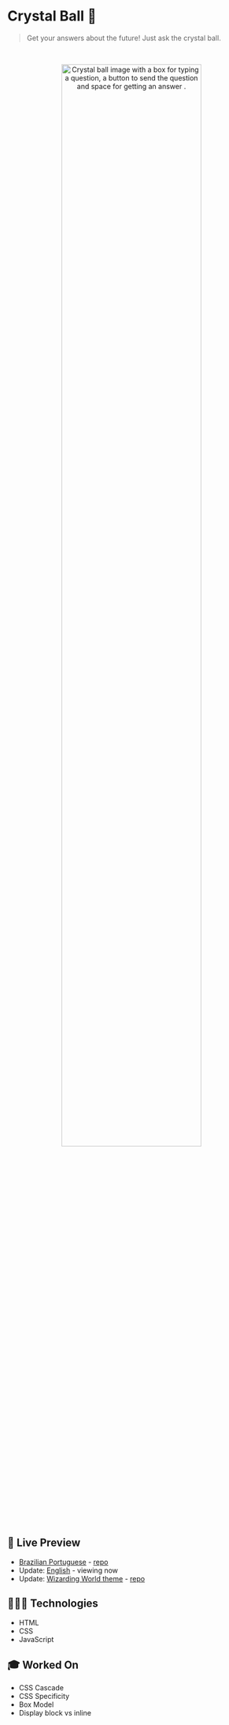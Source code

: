 # Crystal Ball 🔮

> Get your answers about the future! Just ask the crystal ball.

<br>

<p align="center">
  <img alt="Crystal ball image with a box for typing a question, a button to send the question and space for getting an answer ." src="https://drive.google.com/uc?id=1LPrJsBJeVb0249CRRwUgejOtIyGVpw4t" width="75%" />
</p>

<br>

## 📝 Live Preview 

- [Brazilian Portuguese](https://diegommagno.com/github/rocketseat/events/explorer-marathon/explorer-marathon-01/crystal-ball/pt-br/) - [repo](https://github.com/diegommagno/rocketseat/tree/main/events/explorer-marathon/explorer-marathon-01/crystal-ball/pt-br)
- Update: [English](https://diegommagno.com/github/rocketseat/events/explorer-marathon/explorer-marathon-01/crystal-ball/en/) - viewing now
- Update: [Wizarding World theme](https://diegommagno.com/github/rocketseat/events/explorer-marathon/explorer-marathon-01/wizarding-world-crystal-ball) - [repo](https://github.com/diegommagno/rocketseat/tree/main/events/explorer-marathon/explorer-marathon-01/wizarding-world-crystal-ball)

## 🧑🏻‍💻 Technologies

- HTML
- CSS
- JavaScript

## 🎓 Worked On

- CSS Cascade
- CSS Specificity
- Box Model
- Display block vs inline